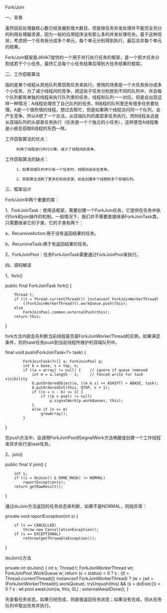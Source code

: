 Fork/Join

一、背景

虽然目前处理器核心数已经发展到很大数目，但是按任务并发处理并不能完全充分的利用处理器资源，因为一般的应用程序没有那么多的并发处理任务。基于这种现状，考虑把一个任务拆分成多个单元，每个单元分别得到执行，最后合并每个单元的结果。

Fork/Join框架是JAVA7提供的一个用于并行执行任务的框架，是一个把大任务分割成若干个小任务，最终汇总每个小任务结果后得到大任务结果的框架。


二、工作窃取算法

指的是某个线程从其他队列里窃取任务来执行。使用的场景是一个大任务拆分成多个小任务，为了减少线程间的竞争，把这些子任务分别放到不同的队列中，并且每个队列都有单独的线程来执行队列里的任务，线程和队列一一对应。但是会出现这样一种情况：A线程处理完了自己队列的任务，B线程的队列里还有很多任务要处理。A是一个很热情的线程，想过去帮忙，但是如果两个线程访问同一个队列，会产生竞争，所以A想了一个办法，从双端队列的尾部拿任务执行。而B线程永远是从双端队列的头部拿任务执行（任务是一个个独立的小任务），这样感觉A线程像是小偷在窃取B线程的东西一样。

工作窃取算法的优点：

         利用了线程进行并行计算，减少了线程间的竞争。

工作窃取算法的缺点：

         1、如果双端队列中只有一个任务时，线程间会存在竞争。

         2、窃取算法消耗了更多的系统资源，如会创建多个线程和多个双端队列。
         
         
三、框架设计

Fork/Join中两个重要的类：

1、ForkJoinTask：使用该框架，需要创建一个ForkJoin任务，它提供在任务中执行fork和join操作的机制。一般情况下，我们并不需要直接继承ForkJoinTask类，只需要继承它的子类，它的子类有两个：

a、RecursiveAction:用于没有返回结果的任务。

b、RecursiveTask:用于有返回结果的任务。

2、ForkJoinPool：任务ForkJoinTask需要通过ForkJoinPool来执行。


四、源码解读

1、fork()

public final ForkJoinTask<V> fork() {

        Thread t;
        if ((t = Thread.currentThread()) instanceof ForkJoinWorkerThread)
            ((ForkJoinWorkerThread)t).workQueue.push(this);
        else
            ForkJoinPool.common.externalPush(this);
        return this;
}

fork方法内部会先判断当前线程是否是ForkJoinWorkerThread的实例，如果满足条件，则将task任务push到当前线程所维护的双端队列中。

final void push(ForkJoinTask<?> task) {

            ForkJoinTask<?>[] a; ForkJoinPool p;
            int b = base, s = top, n;
            if ((a = array) != null) {    // ignore if queue removed
                int m = a.length - 1;     // fenced write for task visibility
                U.putOrderedObject(a, ((m & s) << ASHIFT) + ABASE, task);
                U.putOrderedInt(this, QTOP, s + 1);
                if ((n = s - b) <= 1) {
                    if ((p = pool) != null)
                        p.signalWork(p.workQueues, this);
                }
                else if (n >= m)
                    growArray();
            }
}
        
在push方法中，会调用ForkJoinPool的signalWork方法唤醒或创建一个工作线程来异步执行该task任务。

2、join()

public final V join() {

        int s;
        if ((s = doJoin() & DONE_MASK) != NORMAL)
            reportException(s);
        return getRawResult();
}
    
通过doJoin方法返回的任务状态来判断，如果不是NORMAL，则抛异常：

private void reportException(int s) {

        if (s == CANCELLED)
            throw new CancellationException();
        if (s == EXCEPTIONAL)
            rethrow(getThrowableException());
}

doJoin()方法

private int doJoin() {
        int s; Thread t; ForkJoinWorkerThread wt; ForkJoinPool.WorkQueue w;
        return (s = status) < 0 ? s :
            ((t = Thread.currentThread()) instanceof ForkJoinWorkerThread) ?
            (w = (wt = (ForkJoinWorkerThread)t).workQueue).
            tryUnpush(this) && (s = doExec()) < 0 ? s :
            wt.pool.awaitJoin(w, this, 0L) :
            externalAwaitDone();
}

先查看任务状态，如果已经完成，则直接返回任务状态；如果没有完成，则从任务队列中取出任务并执行。



